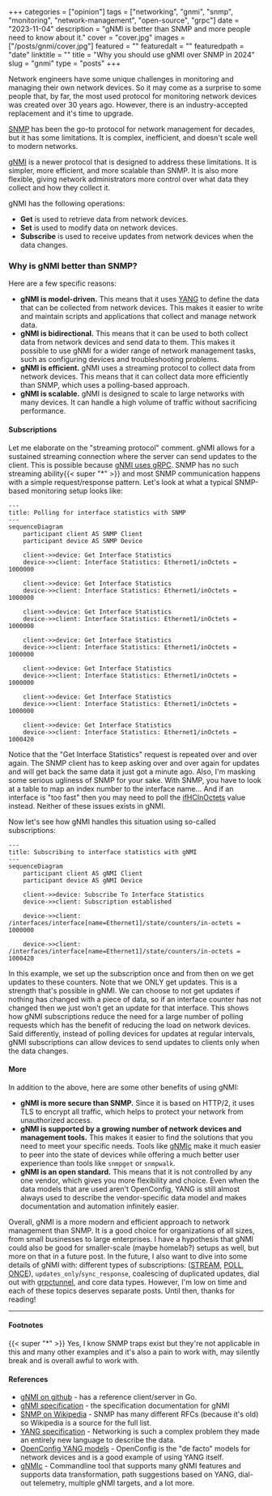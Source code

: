 +++
categories = ["opinion"]
tags = ["networking", "gnmi", "snmp", "monitoring", "network-management", "open-source", "grpc"]
date = "2023-11-04"
description = "gNMI is better than SNMP and more people need to know about it."
cover = "cover.jpg"
images = ["/posts/gnmi/cover.jpg"]
featured = ""
featuredalt = ""
featuredpath = "date"
linktitle = ""
title = "Why you should use gNMI over SNMP in 2024"
slug = "gnmi"
type = "posts"
+++


Network engineers have some unique challenges in monitoring and managing their own network devices. So it may come as a surprise to some people that, by far, the most used protocol for monitoring network devices was created over 30 years ago. However, there is an industry-accepted replacement and it's time to upgrade.

[SNMP](https://en.wikipedia.org/wiki/Simple_Network_Management_Protocol) has been the go-to protocol for network management for decades, but it has some limitations. It is complex, inefficient, and doesn't scale well to modern networks.

[gNMI](https://github.com/openconfig/reference/blob/master/rpc/gnmi/gnmi-specification.md) is a newer protocol that is designed to address these limitations. It is simpler, more efficient, and more scalable than SNMP. It is also more flexible, giving network administrators more control over what data they collect and how they collect it.

gNMI has the following operations:
- **Get** is used to retrieve data from network devices.
- **Set** is used to modify data on network devices.
- **Subscribe** is used to receive updates from network devices when the data changes.

### Why is gNMI better than SNMP?

Here are a few specific reasons:

- **gNMI is model-driven.** This means that it uses [YANG](https://datatracker.ietf.org/doc/html/rfc6020) to define the data that can be collected from network devices. This makes it easier to write and maintain scripts and applications that collect and manage network data.
- **gNMI is bidirectional.** This means that it can be used to both collect data from network devices and send data to them. This makes it possible to use gNMI for a wider range of network management tasks, such as configuring devices and troubleshooting problems.
- **gNMI is efficient.** gNMI uses a streaming protocol to collect data from network devices. This means that it can collect data more efficiently than SNMP, which uses a polling-based approach.
- **gNMI is scalable.** gNMI is designed to scale to large networks with many devices. It can handle a high volume of traffic without sacrificing performance.

#### Subscriptions
Let me elaborate on the "streaming protocol" comment. gNMI allows for a sustained streaming connection where the server can send updates to the client. This is possible because [gNMI uses gRPC](https://grpc.io/docs/what-is-grpc/core-concepts/#server-streaming-rpc). SNMP has no such streaming ability{{< super "\*" >}} and most SNMP communication happens with a simple request/response pattern. Let's look at what a typical SNMP-based monitoring setup looks like:

```mermaid
---
title: Polling for interface statistics with SNMP
---
sequenceDiagram
    participant client AS SNMP Client
    participant device AS SNMP Device

    client->>device: Get Interface Statistics
    device->>client: Interface Statistics: Ethernet1/inOctets = 1000000

    client->>device: Get Interface Statistics
    device->>client: Interface Statistics: Ethernet1/inOctets = 1000000

    client->>device: Get Interface Statistics
    device->>client: Interface Statistics: Ethernet1/inOctets = 1000000

    client->>device: Get Interface Statistics
    device->>client: Interface Statistics: Ethernet1/inOctets = 1000000

    client->>device: Get Interface Statistics
    device->>client: Interface Statistics: Ethernet1/inOctets = 1000000

    client->>device: Get Interface Statistics
    device->>client: Interface Statistics: Ethernet1/inOctets = 1000000

    client->>device: Get Interface Statistics
    device->>client: Interface Statistics: Ethernet1/inOctets = 1000420
```
Notice that the "Get Interface Statistics" request is repeated over and over again. The SNMP client has to keep asking over and over again for updates and will get back the same data it just got a minute ago. Also, I'm masking some serious ugliness of SNMP for your sake. With SNMP, you have to look at a table to map an index number to the interface name... And if an interface is "too fast" then you may need to poll the [ifHCInOctets](https://datatracker.ietf.org/doc/html/rfc2233#section-3.1.6) value instead. Neither of these issues exists in gNMI.


Now let's see how gNMI handles this situation using so-called subscriptions:
```mermaid
---
title: Subscribing to interface statistics with gNMI
---
sequenceDiagram
    participant client AS gNMI Client
    participant device AS gNMI Device

    client->>device: Subscribe To Interface Statistics
    device->>client: Subscription established

    device->>client: /interfaces/interface[name=Ethernet1]/state/counters/in-octets = 1000000

    device->>client: /interfaces/interface[name=Ethernet1]/state/counters/in-octets = 1000420
```
In this example, we set up the subscription once and from then on we get updates to these counters. Note that we ONLY get updates. This is a strength that's possible in gNMI. We can choose to not get updates if nothing has changed with a piece of data, so if an interface counter has not changed then we just won't get an update for that interface. This shows how gNMI subscriptions reduce the need for a large number of polling requests which has the benefit of reducing the load on network devices. Said differently, instead of polling devices for updates at regular intervals, gNMI subscriptions can allow devices to send updates to clients only when the data changes.

#### More

In addition to the above, here are some other benefits of using gNMI:

- **gNMI is more secure than SNMP.** Since it is based on HTTP/2, it uses TLS to encrypt all traffic, which helps to protect your network from unauthorized access.
- **gNMI is supported by a growing number of network devices and management tools.** This makes it easier to find the solutions that you need to meet your specific needs. Tools like [gNMIc](https://gnmic.openconfig.net/) make it much easier to peer into the state of devices while offering a much better user experience than tools like `snmpget` or `snmpwalk`.
- **gNMI is an open standard.** This means that it is not controlled by any one vendor, which gives you more flexibility and choice. Even when the data models that are used aren't OpenConfig, YANG is still almost always used to describe the vendor-specific data model and makes documentation and automation infinitely easier.

Overall, gNMI is a more modern and efficient approach to network management than SNMP. It is a good choice for organizations of all sizes, from small businesses to large enterprises. I have a hypothesis that gNMI could also be good for smaller-scale (maybe homelab?) setups as well, but more on that in a future post. In the future, I also want to dive into some details of gNMI with: different types of subscriptions: ([STREAM](https://github.com/openconfig/reference/blob/master/rpc/gnmi/gnmi-specification.md#35152-stream-subscriptions), [POLL](https://github.com/openconfig/reference/blob/master/rpc/gnmi/gnmi-specification.md#35153-poll-subscriptions), [ONCE](https://github.com/openconfig/reference/blob/master/rpc/gnmi/gnmi-specification.md#35151-once-subscriptions)), `updates_only`/`sync_response`, coalescing of duplicated updates, dial out with [grpctunnel](https://github.com/openconfig/grpctunnel), and core data types. However, I'm low on time and each of these topics deserves separate posts. Until then, thanks for reading!

----

#### Footnotes
{{< super "\*" >}} Yes, I know SNMP traps exist but they're not applicable in this and many other examples and it's also a pain to work with, may silently break and is overall awful to work with.

#### References
- [gNMI on github](https://github.com/openconfig/gnmi) - has a reference client/server in Go.
- [gNMI specification](https://github.com/openconfig/reference/blob/master/rpc/gnmi/gnmi-specification.md) - the specification documentation for gNMI
- [SNMP on Wikipedia](https://en.wikipedia.org/wiki/Simple_Network_Management_Protocol) - SNMP has many different RFCs (because it's old) so Wikipedia is a source for the full list.
- [YANG specification](https://datatracker.ietf.org/doc/html/rfc6020) - Networking is such a complex problem they made an entirely new language to describe the data.
- [OpenConfig YANG models](https://www.openconfig.net/projects/models/) - OpenConfig is the "de facto" models for network devices and is a good example of using YANG itself.
- [gNMIc](https://gnmic.openconfig.net/) - Commandline tool that supports many gNMI features and supports data transformation, path suggestions based on YANG, dial-out telemetry, multiple gNMI targets, and a lot more.
